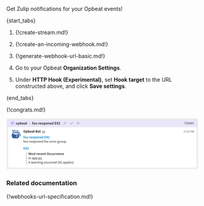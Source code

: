 Get Zulip notifications for your Opbeat events!

{start_tabs}

1. {!create-stream.md!}

1. {!create-an-incoming-webhook.md!}

1. {!generate-webhook-url-basic.md!}

1. Go to your Opbeat **Organization Settings**.

1. Under **HTTP Hook (Experimental)**, set **Hook target**
   to the URL constructed above, and click **Save settings**.

{end_tabs}

{!congrats.md!}

![](/static/images/integrations/opbeat/001.png)

### Related documentation

{!webhooks-url-specification.md!}
